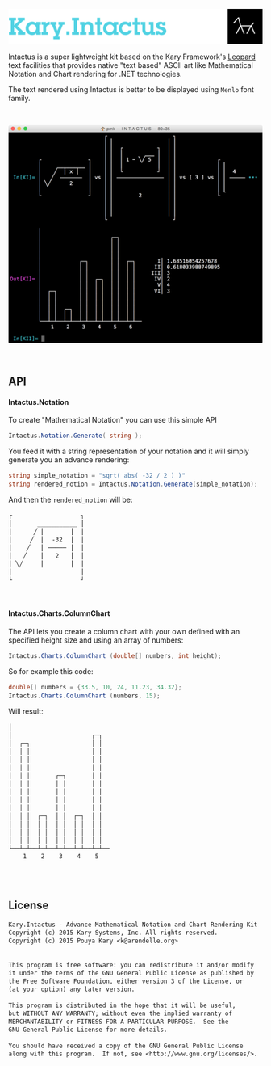 ![](title.png)

Intactus is a super lightweight kit based on the Kary Framework's [Leopard](https://github.com/karysystems/leopard) text facilities that provides native "text based" ASCII art like Mathematical Notation and Chart rendering for .NET technologies.

The text rendered using Intactus is better to be displayed using `Menlo` font family. 

<br>

![](int.png)

<br>

## API

#### Intactus.Notation

To create "Mathematical Notation" you can use this simple API


```C#
Intactus.Notation.Generate( string );
```

You feed it with a string representation of your notation and it will simply generate you an advance rendering:


```C#
string simple_notation = "sqrt( abs( -32 / 2 ) )"
string rendered_notion = Intactus.Notation.Generate(simple_notation);
```

And then the `rendered_notion` will be:

```
┌                   ┐                                                   
⎪       ___________ ⎪
⎪      ╱ ⎜       ⎟  ⎪
⎪     ╱  ⎜  -32  ⎟  ⎪
⎪    ╱   ⎜ ───── ⎟  ⎪
⎪   ╱    ⎜   2   ⎟  ⎪
⎪ ╲╱     ⎜       ⎟  ⎪
⎪                   ⎪
└                   ┘
```

<br>

#### Intactus.Charts.ColumnChart

The API lets you create a column chart with your own defined with an specified height size and using an array of numbers: 

```C#
Intactus.Charts.ColumnChart (double[] numbers, int height);
```

So for example this code:

```C#
double[] numbers = {33.5, 10, 24, 11.23, 34.32};
Intactus.Charts.ColumnChart (numbers, 15);
```

Will result:

```
│                                        
│                      ┌─┐               
│  ┌─┐                 │ │               
│  │ │                 │ │               
│  │ │                 │ │               
│  │ │                 │ │  
│  │ │       ┌─┐       │ │ 
│  │ │       │ │       │ │ 
│  │ │       │ │       │ │ 
│  │ │       │ │       │ │ 
│  │ │       │ │       │ │ 
│  │ │  ┌─┐  │ │  ┌─┐  │ │  
│  │ │  │ │  │ │  │ │  │ │               
│  │ │  │ │  │ │  │ │  │ │               
│  │ │  │ │  │ │  │ │  │ │               
└──┴─┴──┴─┴──┴─┴──┴─┴──┴─┴──
    1    2    3    4    5     
```


<br><br>

## License

```
Kary.Intactus - Advance Mathematical Notation and Chart Rendering Kit
Copyright (c) 2015 Kary Systems, Inc. All rights reserved.
Copyright (c) 2015 Pouya Kary <k@arendelle.org>


This program is free software: you can redistribute it and/or modify
it under the terms of the GNU General Public License as published by
the Free Software Foundation, either version 3 of the License, or
(at your option) any later version.

This program is distributed in the hope that it will be useful,
but WITHOUT ANY WARRANTY; without even the implied warranty of
MERCHANTABILITY or FITNESS FOR A PARTICULAR PURPOSE.  See the
GNU General Public License for more details.

You should have received a copy of the GNU General Public License
along with this program.  If not, see <http://www.gnu.org/licenses/>.
```